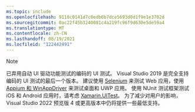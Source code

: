 ```yaml
---
ms.topic: include
ms.openlocfilehash: 9110c0141d7c0edb6b7dce5693d0d1f9e1e3702d
ms.sourcegitcommit: 0ac22f45b3240081c4a219fc96f9d630e5de59a4
ms.translationtype: MT
ms.contentlocale: zh-CN
ms.lasthandoff: 08/19/2021
ms.locfileid: "122442491"
---
```

> [!NOTE]
> 已弃用自动 UI 驱动功能测试的编码的 UI 测试。 Visual Studio 2019 是完全支持编码的 UI 测试的最后一个版本。 建议使用 [Selenium](https://docs.seleniumhq.org/) 来测试 Web 应用，使用 [Appium 和 WinAppDriver](https://github.com/Microsoft/WinAppDriver) 来测试桌面和 UWP 应用。 使用 NUnit 测试框架测试 iOS 和 Android 应用时，请考虑 [Xamarin.UITest](/appcenter/test-cloud/uitest/)。 为了减少对用户的影响，Visual Studio 2022 预览版 4 或更高版本中仍将提供一些最低支持。
